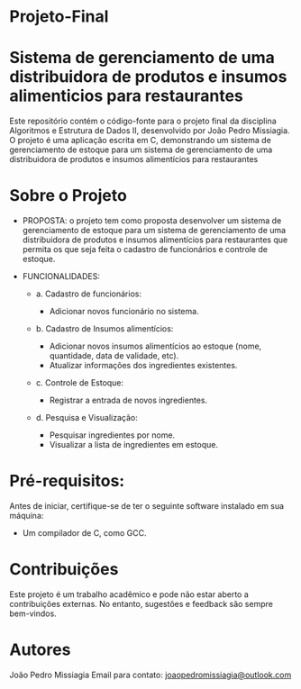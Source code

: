 # Projeto-Final
# **Sistema de gerenciamento de uma distribuidora de produtos e insumos alimenticios para restaurantes**
Este repositório contém o código-fonte para o projeto final da disciplina Algoritmos e Estrutura de Dados II, desenvolvido por João Pedro Missiagia. O projeto é uma aplicação escrita em C, demonstrando um sistema de gerenciamento de estoque para um sistema de gerenciamento de uma distribuidora de produtos e insumos alimentícios para restaurantes

# **Sobre o Projeto**
- PROPOSTA: o projeto tem como proposta desenvolver um sistema de gerenciamento de estoque para um sistema de gerenciamento de uma distribuidora de produtos e insumos alimentícios para restaurantes que permita os que seja feita o cadastro de funcionários e controle de estoque.
  
- FUNCIONALIDADES:
    - a. Cadastro de funcionários:
      - Adicionar novos funcionário no sistema.
        
    - b. Cadastro de Insumos alimentícios:
      - Adicionar novos insumos alimentícios ao estoque (nome, quantidade, data de validade, etc).
      - Atualizar informações dos ingredientes existentes.
        
    - c. Controle de Estoque:
      - Registrar a entrada de novos ingredientes.
        
    - d. Pesquisa e Visualização:
      - Pesquisar ingredientes por nome.
      - Visualizar a lista de ingredientes em estoque.
        

# **Pré-requisitos:**
Antes de iniciar, certifique-se de ter o seguinte software instalado em sua máquina: 
- Um compilador de C, como GCC.

# **Contribuições**
Este projeto é um trabalho acadêmico e pode não estar aberto a contribuições externas. No entanto, sugestões e feedback são sempre bem-vindos.

# **Autores**
João Pedro Missiagia 
Email para contato: joaopedromissiagia@outlook.com

